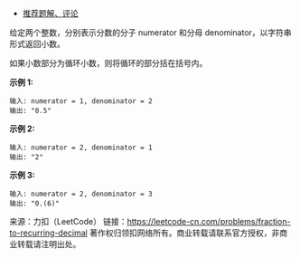 * [推荐题解、评论](https://leetcode-cn.com/problems/fraction-to-recurring-decimal/solution/fen-shu-dao-xiao-shu-by-leetcode/)

给定两个整数，分别表示分数的分子 numerator 和分母 denominator，以字符串形式返回小数。

如果小数部分为循环小数，则将循环的部分括在括号内。

**示例 1:**
```
输入: numerator = 1, denominator = 2
输出: "0.5"
```
**示例 2:**
```
输入: numerator = 2, denominator = 1
输出: "2"
```
**示例 3:**
```
输入: numerator = 2, denominator = 3
输出: "0.(6)"
```
来源：力扣（LeetCode）
链接：https://leetcode-cn.com/problems/fraction-to-recurring-decimal
著作权归领扣网络所有。商业转载请联系官方授权，非商业转载请注明出处。
